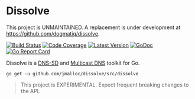 # Dissolve

This project is UNMAINTAINED. A replacement is under development at
https://github.com/dogmatiq/dissolve.

[![Build Status](http://img.shields.io/travis/jmalloc/dissolve/master.svg)](https://travis-ci.org/jmalloc/dissolve)
[![Code Coverage](https://img.shields.io/codecov/c/github/jmalloc/dissolve/master.svg)](https://codecov.io/github/jmalloc/dissolve)
[![Latest Version](https://img.shields.io/github/tag/jmalloc/dissolve.svg?label=semver)](https://semver.org)
[![GoDoc](https://godoc.org/github.com/jmalloc/dissolve?status.svg)](https://godoc.org/github.com/jmalloc/dissolve/src/dissolve)
[![Go Report Card](https://goreportcard.com/badge/github.com/jmalloc/dissolve)](https://goreportcard.com/report/github.com/jmalloc/dissolve)

Dissolve is a [DNS-SD](https://tools.ietf.org/html/rfc6763) and
[Multicast DNS](https://tools.ietf.org/html/rfc6762) toolkit for Go.

    go get -u github.com/jmalloc/dissolve/src/dissolve

> This project is EXPERIMENTAL. Expect frequent breaking changes to the API.
